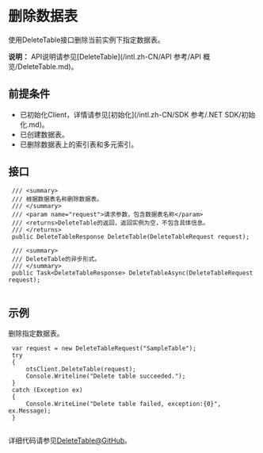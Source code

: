 # 删除数据表

使用DeleteTable接口删除当前实例下指定数据表。

**说明：** API说明请参见[DeleteTable](/intl.zh-CN/API 参考/API 概览/DeleteTable.md)。

## 前提条件

-   已初始化Client，详情请参见[初始化](/intl.zh-CN/SDK 参考/.NET SDK/初始化.md)。
-   已创建数据表。
-   已删除数据表上的索引表和多元索引。

## 接口

```
 /// <summary>
 /// 根据数据表名称删除数据表。
 /// </summary>
 /// <param name="request">请求参数，包含数据表名称</param>
 /// <returns>DeleteTable的返回，返回实例为空，不包含具体信息。
 /// </returns>
 public DeleteTableResponse DeleteTable(DeleteTableRequest request);

 /// <summary>
 /// DeleteTable的异步形式。
 /// </summary>
 public Task<DeleteTableResponse> DeleteTableAsync(DeleteTableRequest request);
            
```

## 示例

删除指定数据表。

```
 var request = new DeleteTableRequest("SampleTable");
 try
 {
     otsClient.DeleteTable(request);
     Console.Writeline("Delete table succeeded.");
 }
 catch (Exception ex)
 {
     Console.WriteLine("Delete table failed, exception:{0}", ex.Message);
 }
            
```

详细代码请参见[DeleteTable@GitHub](https://github.com/aliyun/aliyun-tablestore-csharp-sdk/blob/master/sample/Samples/CreateTableSample.cs)。

